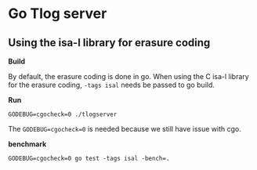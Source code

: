 # Go Tlog server


## Using the isa-l library for erasure coding

**Build**

By default, the erasure coding is done in go.
When using the C isa-l library for the erasure coding, `-tags isal` needs be passed to go build.

**Run**

```
GODEBUG=cgocheck=0 ./tlogserver
```

The `GODEBUG=cgocheck=0` is needed because we still have issue with cgo.

**benchmark**
```
GODEBUG=cgocheck=0 go test -tags isal -bench=.
```
